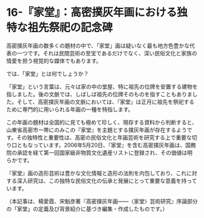 # 16-『家堂』：高密撲灰年画における独特な祖先祭祀の記念碑

高密撲灰年画の数多くの題材の中で、「家堂」画は疑いなく最も地方色豊かな代表の一つです。それは民間芸術の至宝であるだけでなく、深い民俗文化と家族の情愛を担う視覚的な媒体でもあります。

では、「家堂」とは何でしょうか？

「家堂」という言葉は、元々は家の中の堂屋、特に祖先の位牌を安置する建物を指しました。後の文脈では、しばしば祖先の位牌そのものを指すこともありました。そして、高密撲灰年画の文脈においては、『家堂』は正月に祖先を祭祀するために専門的に用いられる年画の一種を特指します。

この年画の題材は全国的に見ても極めて珍しく、現存する資料から判断すると、山東省高密市一帯にのみこの『家堂』を主題とする撲灰年画が存在するようです。その独特性と重要性は、高密の民俗文化と年画芸術を研究する上で重要な切り口ともなっています。2006年5月20日、『家堂』を含む高密撲灰年画は、国務院の承認を経て第一回国家級非物質文化遺産リストに登録され、その価値は明らかです。

『家堂』画の造形芸術は豊かな文化情報と造形の法則を内包しており、これに対する深入研究は、この独特な民俗文化の伝承と発展にとって重要な意義を持っています。

（本記事は、楊愛霞、宋魁彦著『高密撲灰年画——〈家堂〉芸術研究』序論部分の「家堂」の定義及び背景紹介に基づき編集・作成したものです。）